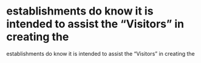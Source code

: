 # establishments do know it is intended to assist the “Visitors” in creating the

establishments do know it is intended to assist the “Visitors” in creating the